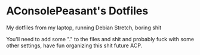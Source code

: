 # AConsolePeasant's Dotfiles
My dotfiles from my laptop, running Debian Stretch, boring shit

You'll need to add some "." to the files and shit and probably fuck with some other settings, have fun organizing this shit future ACP.

